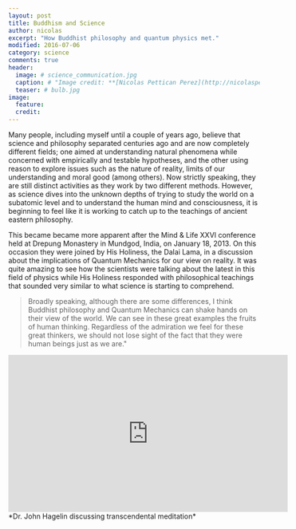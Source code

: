```yaml
---
layout: post
title: Buddhism and Science
author: nicolas
excerpt: "How Buddhist philosophy and quantum physics met."
modified: 2016-07-06
category: science
comments: true
header: 
  image: # science_communication.jpg
  caption: # "Image credit: **[Nicolas Pettican Perez](http://nicolaspettican.com)**"
  teaser: # bulb.jpg
image:
  feature:
  credit:
---
```


Many people, including myself until a couple of years ago, believe that science and philosophy separated centuries ago and are now completely different fields; one aimed at understanding natural phenomena while concerned with empirically and testable hypotheses, and the other using reason to explore issues such as the nature of reality, limits of our understanding and moral good (among others). Now strictly speaking, they are still distinct activities as they work by two different methods. However, as science dives into the unknown depths of trying to study the world on a subatomic level and to understand the human mind and consciousness, it is beginning to feel like it is working to catch up to the teachings of ancient eastern philosophy.

This became became more apparent after the Mind & Life XXVI conference held at Drepung Monastery in Mundgod, India, on January 18, 2013. On this occasion they were joined by His Holiness, the Dalai Lama, in a discussion about the implications of Quantum Mechanics for our view on reality. It was quite amazing to see how the scientists were talking about the latest in this field of physics while His Holiness responded with philosophical teachings that sounded very similar to what science is starting to comprehend.

> <i class="fa fa-quote-left"></i> Broadly speaking, although there are some differences, I think Buddhist philosophy and Quantum Mechanics can shake hands on their view of the world. We can see in these great examples the fruits of human thinking. Regardless of the admiration we feel for these great thinkers, we should not lose sight of the fact that they were human beings just as we are."

<iframe width="560" height="315" src="https://www.youtube.com/embed/LRgu3V6Ex_Ah" frameborder="0"> </iframe>
*Dr. John Hagelin discussing transcendental meditation*


